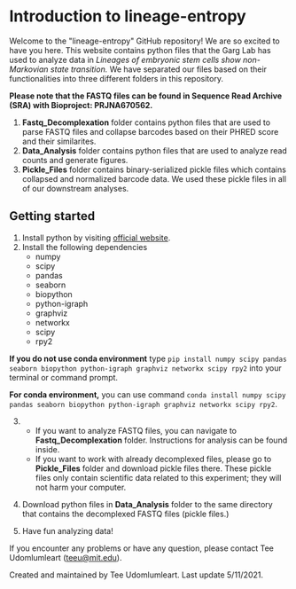 # Introduction to lineage-entropy
Welcome to the "lineage-entropy" GitHub repository! We are so excited to have you here. This website contains python files that the Garg Lab has used to analyze data in *Lineages of embryonic stem cells show non-Markovian state transition.* We have separated our files based on their functionalities into three different folders in this repository. 

**Please note that the FASTQ files can be found in Sequence Read Archive (SRA) with Bioproject: PRJNA670562.**
 
1. **Fastq_Decomplexation** folder contains python files that are used to parse FASTQ files and collapse barcodes based on their PHRED score and their similarites. 
2. **Data_Analysis** folder contains python files that are used to analyze read counts and generate figures.
3. **Pickle_Files** folder contains binary-serialized pickle files which contains collapsed and normalized barcode data. We used these pickle files in all of our downstream analyses. 

## Getting started 
1. Install python by visiting [official website](https://www.python.org/downloads/). 
2. Install the following dependencies
	- numpy
	- scipy
	- pandas
	- seaborn
	- biopython
	- python-igraph
	- graphviz
	- networkx
	- scipy
	- rpy2
  
  **If you do not use conda environment** type `pip install numpy scipy pandas seaborn biopython python-igraph graphviz networkx scipy rpy2` into your terminal or command prompt.
  
  **For conda environment,** you can use command `conda install numpy scipy pandas seaborn biopython python-igraph graphviz networkx scipy rpy2`.   
  
3. - If you want to analyze FASTQ files, you can navigate to **Fastq_Decomplexation** folder. Instructions for analysis can be found inside. 
   - If you want to work with already decomplexed files, please go to **Pickle_Files** folder and download pickle files there. These pickle files only contain scientific data related to this experiment; they will not harm your computer. 
   
4. Download python files in **Data_Analysis** folder to the same directory that contains the decomplexed FASTQ files (pickle files.)
5. Have fun analyzing data!

If you encounter any problems or have any question, please contact Tee Udomlumleart (teeu@mit.edu). 

Created and maintained by Tee Udomlumleart. Last update 5/11/2021. 
